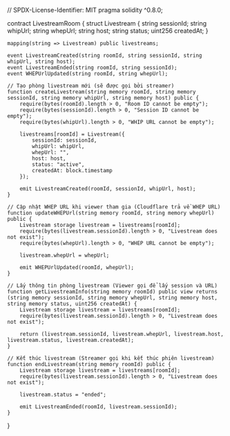 // SPDX-License-Identifier: MIT
pragma solidity ^0.8.0;

contract LivestreamRoom {
    struct Livestream {
        string sessionId;
        string whipUrl;
        string whepUrl;
        string host;
        string status;
        uint256 createdAt;
    }

    mapping(string => Livestream) public livestreams;

    event LivestreamCreated(string roomId, string sessionId, string whipUrl, string host);
    event LivestreamEnded(string roomId, string sessionId);
    event WHEPUrlUpdated(string roomId, string whepUrl);

    // Tạo phòng livestream mới (sẽ được gọi bởi streamer)
    function createLivestream(string memory roomId, string memory sessionId, string memory whipUrl, string memory host) public {
        require(bytes(roomId).length > 0, "Room ID cannot be empty");
        require(bytes(sessionId).length > 0, "Session ID cannot be empty");
        require(bytes(whipUrl).length > 0, "WHIP URL cannot be empty");

        livestreams[roomId] = Livestream({
            sessionId: sessionId,
            whipUrl: whipUrl,
            whepUrl: "",
            host: host,
            status: "active",
            createdAt: block.timestamp
        });

        emit LivestreamCreated(roomId, sessionId, whipUrl, host);
    }

    // Cập nhật WHEP URL khi viewer tham gia (Cloudflare trả về WHEP URL)
    function updateWHEPUrl(string memory roomId, string memory whepUrl) public {
        Livestream storage livestream = livestreams[roomId];
        require(bytes(livestream.sessionId).length > 0, "Livestream does not exist");
        require(bytes(whepUrl).length > 0, "WHEP URL cannot be empty");

        livestream.whepUrl = whepUrl;

        emit WHEPUrlUpdated(roomId, whepUrl);
    }

    // Lấy thông tin phòng livestream (Viewer gọi để lấy session và URL)
    function getLivestreamInfo(string memory roomId) public view returns (string memory sessionId, string memory whepUrl, string memory host, string memory status, uint256 createdAt) {
        Livestream storage livestream = livestreams[roomId];
        require(bytes(livestream.sessionId).length > 0, "Livestream does not exist");

        return (livestream.sessionId, livestream.whepUrl, livestream.host, livestream.status, livestream.createdAt);
    }

    // Kết thúc livestream (Streamer gọi khi kết thúc phiên livestream)
    function endLivestream(string memory roomId) public {
        Livestream storage livestream = livestreams[roomId];
        require(bytes(livestream.sessionId).length > 0, "Livestream does not exist");

        livestream.status = "ended";

        emit LivestreamEnded(roomId, livestream.sessionId);
    }
}
